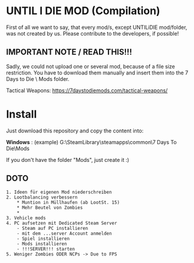 # UNTIL I DIE MOD (Compilation)

First of all we want to say, that every mod/s, except UNTILiDIE mod/folder, was not created by us. Please contribute to the developers, if possible!

## IMPORTANT NOTE / READ THIS!!!

Sadly, we could not upload one or several mod, because of a file size restriction. 
You have to download them manually and insert them into the 7 Days to Die \ Mods folder. 

Tactical Weapons: https://7daystodiemods.com/tactical-weapons/

# Install

Just download this repository and copy the content into:

**Windows** : (example) G:\SteamLibrary\steamapps\common\7 Days To Die\Mods

If you don't have the folder "Mods", just create it :) 

## DOTO

    1. Ideen für eigenen Mod niederschreiben
    2. Lootbalancing verbessern
        * Muntion in Müllhaufen (ab LootSt. 15)
        * Mehr Beutel von Zombies
        * 
    3. Vehicle mods
    4. PC aufsetzen mit Dedicated Steam Server
        - Steam auf PC installieren
        - mit dem ...server Account anmelden
        - Spiel installieren
        - Mods installieren
        - !!!SERVER!!! starten
    5. Weniger Zombies ODER NCPs -> Due to FPS
